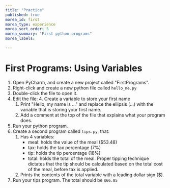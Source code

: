 ```yaml
---
title: "Practice"
published: true
morea_id: first
morea_type: experience
morea_sort_order: 5
morea_summary: "First python programs"
morea_labels:

---
```

# First Programs: Using Variables

1. Open PyCharm, and create a new project called "FirstPrograms".
2. Right-click and create a new python file called `hello_me.py`
3. Double-click the file to open it.
4. Edit the file:
    4. Create a variable to store your first name
    1. Print "Hello, my name is ..." and replace the ellipsis (...) with the variable that is storing your first name.
    1. Add a comment at the top of the file that explains what your program does.
4. Run your python program.
5. Create a second program called `tips.py`, that:
    1. Has 4 variables:
        * meal: holds the value of the meal ($53.48)
        * tax: holds the tax percentage (7%)
        * tip: holds the tip percentage (18%)
        * total: holds the total of the meal. Proper tipping technique dictates that the tip should be calculated based on the total cost of the meal, before tax is applied.
    1. Prints the contents of the total variable with a leading dollar sign ($).
4. Run your tips program. The total should be `$66.85`
<!--5. Once you're satisfied that your programs are working correctly, take a screenshot of each program open in the editor, with its output displayed in the console, and submit to google classroom. You should submit 2 screenshots.-->

